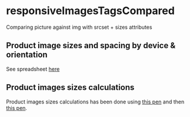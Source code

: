 # responsiveImagesTagsCompared

Comparing picture against img with srcset + sizes attributes

## Product image sizes and spacing by device & orientation

See spreadsheet [here](https://docs.google.com/spreadsheets/d/1BCeWGXOevUHlL8l9ti2i81C9BgSsHtybO9Z9WAYpfnQ/edit?usp=sharing)

## Product images sizes calculations

Product images sizes calculations has been done using [this pen](http://codepen.io/verlok/pen/JGXeyz?editors=110) and then [this pen](http://codepen.io/verlok/pen/adNQqX?editors=110).
